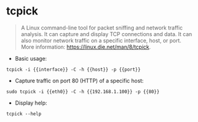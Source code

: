 # tcpick

> A Linux command-line tool for packet sniffing and network traffic analysis.
> It can capture and display TCP connections and data. It can also monitor network traffic on a specific interface, host, or port.
> More information: <https://linux.die.net/man/8/tcpick>.

- Basic usage:

`tcpick -i {{interface}} -C -h {{host}} -p {{port}}`

- Capture traffic on port 80 (HTTP) of a specific host:

`sudo tcpick -i {{eth0}} -C -h {{192.168.1.100}} -p {{80}}`

- Display help:

`tcpick --help`
